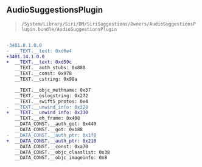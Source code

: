 ## AudioSuggestionsPlugin

> `/System/Library/Siri/DM/SiriSuggestions/Owners/AudioSuggestionsPlugin.bundle/AudioSuggestionsPlugin`

```diff

-3401.8.1.0.0
-  __TEXT.__text: 0xd6e4
+3401.14.1.0.0
+  __TEXT.__text: 0xd59c
   __TEXT.__auth_stubs: 0x880
   __TEXT.__const: 0x978
   __TEXT.__cstring: 0x98a

   __TEXT.__objc_methname: 0x37
   __TEXT.__oslogstring: 0x272
   __TEXT.__swift5_protos: 0x4
-  __TEXT.__unwind_info: 0x328
+  __TEXT.__unwind_info: 0x330
   __TEXT.__eh_frame: 0x408
   __DATA_CONST.__auth_got: 0x440
   __DATA_CONST.__got: 0x188
-  __DATA_CONST.__auth_ptr: 0x1f8
+  __DATA_CONST.__auth_ptr: 0x210
   __DATA_CONST.__const: 0xa70
   __DATA_CONST.__objc_classlist: 0x38
   __DATA_CONST.__objc_imageinfo: 0x8

```
